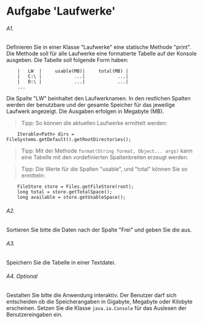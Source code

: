 # Aufgabe 'Laufwerke'

###### A1.
Definieren Sie in einer Klasse "Laufwerke" eine statische Methode "print". Die Methode soll für alle Laufwerke eine formatierte Tabelle auf der Konsole ausgeben. Die Tabelle soll folgende Form haben:

		|   LW  |     usable(MB)|     total(MB) |
		|   C:\ |            ...|            ...|
		|   D:\ |            ...|            ...|
		...

Die Spalte "LW" beinhaltet den Laufwerknamen. In den restlichen Spalten werden der benutzbare und der gesamte Speicher für das jeweilige Laufwerk angezeigt. Die Ausgaben erfolgen in Megabyte (MB). 

> Tipp: So können die aktuellen Laufwerke ermittelt werden:

		Iterable<Path> dirs = FileSystems.getDefault().getRootDirectories();
		
> Tipp: Mit der Methode `format(String format, Object... args)` kann eine Tabelle mit den vordefinierten Spaltenbreiten erzeugt werden.


> Tipp: Die Werte für die Spalten "usable", und "total" können Sie so ermitteln:

		FileStore store = Files.getFileStore(root);
		long total = store.getTotalSpace();
		long available = store.getUsableSpace();
 

###### A2.
Sortieren Sie bitte die Daten nach der Spalte "Frei" und geben Sie die aus.

###### A3.
Speichern Sie die Tabelle in einer Textdatei.

###### A4. Optional
Gestalten Sie bitte die Anwendung interaktiv. Der Benutzer darf sich entscheiden ob die Speicherangaben in Gigabyte, Megabyte oder Kilobyte erscheinen. Setzen Sie die Klasse `java.io.Console` für das Auslesen der Benutzereingaben ein.
